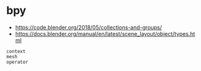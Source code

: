 # bpy

* <https://code.blender.org/2018/05/collections-and-groups/>
* <https://docs.blender.org/manual/en/latest/scene_layout/object/types.html>

```{toctree}
context
mesh
operator
```
